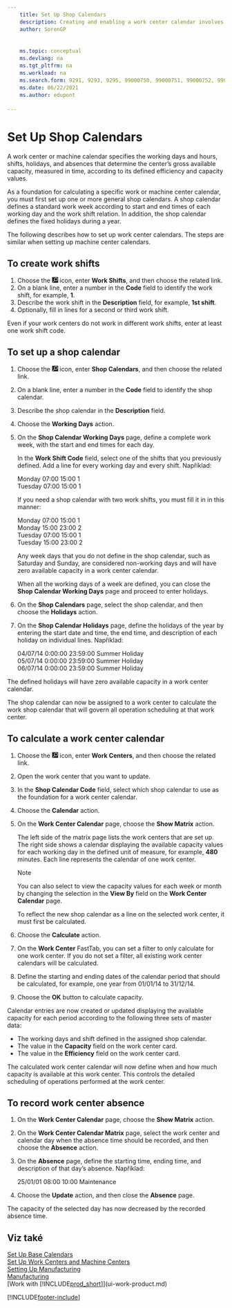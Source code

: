 ```yaml
---
    title: Set Up Shop Calendars
    description: Creating and enabling a work center calendar involves several tasks including setting up shop calendars and creating work shifts.
    author: SorenGP


    ms.topic: conceptual
    ms.devlang: na
    ms.tgt_pltfrm: na
    ms.workload: na
    ms.search.form: 9291, 9293, 9295, 99000750, 99000751, 99000752, 99000753, 99000759, 99000769, 99000770, 99000771, 99000772, 99000920
    ms.date: 06/22/2021
    ms.author: edupont

---
```

# Set Up Shop Calendars

A work center or machine calendar specifies the working days and hours, shifts, holidays, and absences that determine the center’s gross available capacity, measured in time, according to its defined efficiency and capacity values.

As a foundation for calculating a specific work or machine center calendar, you must first set up one or more general shop calendars. A shop calendar defines a standard work week according to start and end times of each working day and the work shift relation. In addition, the shop calendar defines the fixed holidays during a year.

The following describes how to set up work center calendars. The steps are similar when setting up machine center calendars.

## To create work shifts
1. Choose the ![Lightbulb that opens the Tell Me feature.](media/ui-search/search_small.png "Tell me what you want to do") icon, enter **Work Shifts**, and then choose the related link.
2. On a blank line, enter a number in the **Code** field to identify the work shift, for example, **1**.
3. Describe the work shift in the **Description** field, for example, **1st shift**.
4. Optionally, fill in lines for a second or third work shift.

Even if your work centers do not work in different work shifts, enter at least one work shift code.

## To set up a shop calendar
1. Choose the ![Lightbulb that opens the Tell Me feature.](media/ui-search/search_small.png "Tell me what you want to do") icon, enter **Shop Calendars**, and then choose the related link.
2. On a blank line, enter a number in the **Code** field to identify the shop calendar.
3. Describe the shop calendar in the **Description** field.
4. Choose the **Working Days** action.
5. On the **Shop Calendar Working Days** page, define a complete work week, with the start and end times for each day.

   In the **Work Shift Code** field, select one of the shifts that you previously defined. Add a line for every working day and every shift. Například:

   Monday  07:00 15:00 1   
   Tuesday 07:00 15:00 1

   If you need a shop calendar with two work shifts, you must fill it in in this manner:

   Monday 07:00 15:00 1   
   Monday 15:00 23:00 2  
   Tuesday 07:00 15:00 1  
   Tuesday 15:00 23:00 2

   Any week days that you do not define in the shop calendar, such as Saturday and Sunday, are considered non-working days and will have zero available capacity in a work center calendar.

   When all the working days of a week are defined, you can close the **Shop Calendar Working Days** page and proceed to enter holidays.

6. On the **Shop Calendars** page, select the shop calendar, and then choose the **Holidays** action.
7. On the **Shop Calendar Holidays** page, define the holidays of the year by entering the start date and time, the end time, and description of each holiday on individual lines. Například:

   04/07/14 0:00:00 23:59:00 Summer Holiday  
   05/07/14 0:00:00 23:59:00 Summer Holiday  
   06/07/14 0:00:00 23:59:00 Summer Holiday

The defined holidays will have zero available capacity in a work center calendar.

The shop calendar can now be assigned to a work center to calculate the work shop calendar that will govern all operation scheduling at that work center.

## To calculate a work center calendar

1. Choose the ![Lightbulb that opens the Tell Me feature.](media/ui-search/search_small.png "Tell me what you want to do") icon, enter **Work Centers**, and then choose the related link.
2. Open the work center that you want to update.
3. In the **Shop Calendar Code** field, select which shop calendar to use as the foundation for a work center calendar.
4. Choose the **Calendar** action.
5. On the **Work Center Calendar** page, choose the **Show Matrix** action.

   The left side of the matrix page lists the work centers that are set up. The right side shows a calendar displaying the available capacity values for each working day in the defined unit of measure, for example, **480** minutes. Each line represents the calendar of one work center.

   > [!NOTE]  
   > You can also select to view the capacity values for each week or month by changing the selection in the **View By** field on the **Work Center Calendar** page.

   To reflect the new shop calendar as a line on the selected work center, it must first be calculated.

6. Choose the **Calculate** action.
7. On the **Work Center** FastTab, you can set a filter to only calculate for one work center. If you do not set a filter, all existing work center calendars will be calculated.
8. Define the starting and ending dates of the calendar period that should be calculated, for example, one year from 01/01/14 to 31/12/14.
9. Choose the **OK** button to calculate capacity.

Calendar entries are now created or updated displaying the available capacity for each period according to the following three sets of master data:

- The working days and shift defined in the assigned shop calendar.
- The value in the **Capacity** field on the work center card.
- The value in the **Efficiency** field on the work center card.

The calculated work center calendar will now define when and how much capacity is available at this work center. This controls the detailed scheduling of operations performed at the work center.

## To record work center absence
1. On the **Work Center Calendar** page, choose the **Show Matrix** action.
2. On the **Work Center Calendar Matrix** page, select the work center and calendar day when the absence time should be recorded, and then choose the **Absence** action.
3. On the **Absence** page, define the starting time, ending time, and description of that day’s absence. Například:

   25/01/01 08:00 10:00 Maintenance

4. Choose the **Update** action, and then close the **Absence** page.

The capacity of the selected day has now decreased by the recorded absence time.

## Viz také
[Set Up Base Calendars](across-how-to-assign-base-calendars.md)  
[Set Up Work Centers and Machine Centers](production-how-to-set-up-work-and-machine-centers.md)  
[Setting Up Manufacturing](production-configure-production-processes.md)  
[Manufacturing](production-manage-manufacturing.md)  
[Work with [!INCLUDE[prod_short](includes/prod_short.md)]](ui-work-product.md)


[!INCLUDE[footer-include](includes/footer-banner.md)]